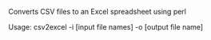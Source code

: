 Converts CSV files to an Excel spreadsheet using perl

Usage: csv2excel -i [input file names] -o [output file name]

